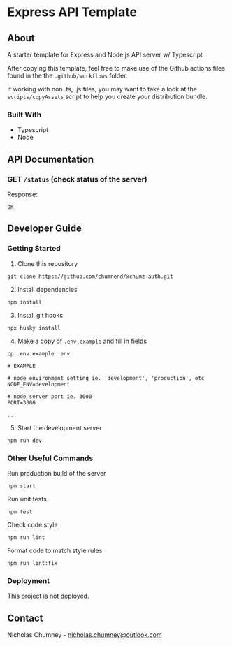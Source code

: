 # Express API Template

## About 
A starter template for Express and Node.js API server w/ Typescript

After copying this template, feel free to make use of the Github actions
files found in the the `.github/workflows` folder. 

If working with non .ts, .js files, you may want to take a look at the `scripts/copyAssets` script to help
you create your distribution bundle.

### Built With
- Typescript
- Node

## API Documentation

### GET `/status` (check status of the server)

Response:
```
OK
```

## Developer Guide

### Getting Started 
1) Clone this repository
```
git clone https://github.com/chumnend/xchumz-auth.git
```

2) Install dependencies 
```
npm install
```

3) Install git hooks
```
npx husky install
```

4) Make a copy of `.env.example` and fill in fields
```
cp .env.example .env
```

```
# EXAMPLE

# node environment setting ie. 'development', 'production', etc
NODE_ENV=development

# node server port ie. 3000
PORT=3000

...
```

5) Start the development server
```
npm run dev
```

### Other Useful Commands
Run production build of the server
```
npm start
```

Run unit tests
```
npm test
```

Check code style
```
npm run lint
```

Format code to match style rules
```
npm run lint:fix
```

### Deployment
This project is not deployed.

## Contact
Nicholas Chumney - nicholas.chumney@outlook.com
